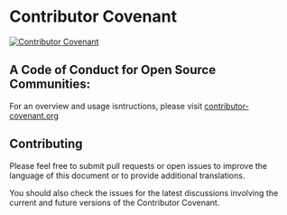 # Contributor Covenant
[![Contributor Covenant](https://img.shields.io/badge/Contributor%20Covenant-2.1-4baaaa.svg)](code_of_conduct.md)

## A Code of Conduct for Open Source Communities:
For an overview and usage isntructions, please visit [contributor-covenant.org](https://www.contributor-covenant.org/)
## Contributing 
Please feel free to submit pull requests or open issues to improve the language of this document or to provide additional translations.

You should also check the issues for the latest discussions involving the current and future versions of the Contributor Covenant.
